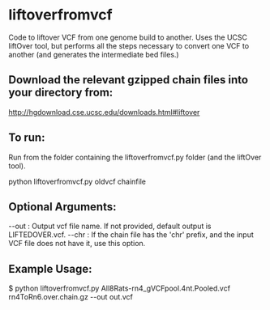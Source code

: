 # liftoverfromvcf
Code to liftover VCF from one genome build to another. Uses the UCSC liftOver tool, but performs all the steps necessary to convert one VCF to another (and generates the intermediate bed files.)

## Download the relevant gzipped chain files into your directory from:
http://hgdownload.cse.ucsc.edu/downloads.html#liftover

## To run:
Run from the folder containing the liftoverfromvcf.py folder (and the liftOver tool).

python liftoverfromvcf.py oldvcf chainfile

## Optional Arguments:
--out : Output vcf file name. If not provided, default output is LIFTEDOVER.vcf.
--chr : If the chain file has the 'chr' prefix, and the input VCF file does not have it, use this option.

## Example Usage:
$ python liftoverfromvcf.py All8Rats-rn4_gVCFpool.4nt.Pooled.vcf rn4ToRn6.over.chain.gz --out out.vcf
